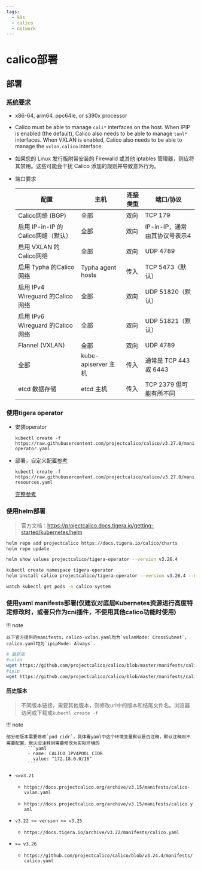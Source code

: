```yaml
---
tags:
  - k8s
  - calico
  - network
---
```

# calico部署

## 部署

### [系统要求](https://docs.tigera.io/calico/latest/getting-started/kubernetes/requirements)

- x86-64, arm64, ppc64le, or s390x processor

- Calico must be able to manage `cali*` interfaces on the host. When IPIP is enabled (the default), Calico also needs to be able to manage `tunl*` interfaces. When VXLAN is enabled, Calico also needs to be able to manage the `vxlan.calico` interface.

- 如果您的 Linux 发行版附带安装的 Firewalld 或其他 iptables 管理器，则应将其禁用。这些可能会干扰 Calico 添加的规则并导致意外行为。

- 端口要求

  | 配置                           | 主机                   | 连接类型             | 端口/协议               |
  |------------------------------|----------------------|------------------|---------------------|
  | Calico网络 (BGP)	              | 全部	                  | 双向               | TCP 179             |
  | 启用 IP-in-IP 的Calico网络（默认）    | 全部                   | 双向               | 	IP-in-IP，通常由其协议号表示4 |
  | 启用 VXLAN 的Calico网络           | 全部                   | 双向               | UDP 4789            |
  | 启用 Typha 的Calico网络           | Typha agent hosts    | 传入               | TCP 5473（默认）        |
  | 启用 IPv4 Wireguard 的Calico网络  | 	全部	| 双向| 	UDP 51820（默认）      |
  | 启用 IPv6 Wireguard 的Calico网络	 | 全部	| 双向	| UDP 51821（默认）       |
  | Flannel (VXLAN)	             | 全部	                  | 双向	              | UDP 4789            |
  | 全部	                          | kube-apiserver 主机    | 	传入	             | 通常是 TCP 443 或 6443  |
  | etcd 数据存储	                   | etcd 主机	             | 传入	              | TCP 2379 但可能有所不同    |


### 使用tigera operator

- 安装operator
    ```shell
    kubectl create -f https://raw.githubusercontent.com/projectcalico/calico/v3.27.0/manifests/tigera-operator.yaml
    ```

- 部署，自定义配置[参考](https://docs.tigera.io/calico/latest/getting-started/kubernetes/self-managed-onprem/config-options)
    ```shell
    kubectl create -f https://raw.githubusercontent.com/projectcalico/calico/v3.27.0/manifests/custom-resources.yaml
    ```

  [完整参考](https://docs.tigera.io/calico/latest/reference/installation/api)

### 使用helm部署

> 官方文档：https://projectcalico.docs.tigera.io/getting-started/kubernetes/helm

```bash
helm repo add projectcalico https://docs.tigera.io/calico/charts
helm repo update

helm show values projectcalico/tigera-operator --version v3.26.4

kubectl create namespace tigera-operator
helm install calico projectcalico/tigera-operator --version v3.26.4 --namespace tigera-operator

watch kubectl get pods -n calico-system
```

### 使用yaml manifests部署(仅建议对底层Kubernetes资源进行高度特定修改时，或者只作为cni插件，不使用其他calico功能时使用)

!!! note 

    以下官方提供的manifests，calico-vxlan.yaml均为`vxlanMode: CrossSubnet`，calico.yaml均为`ipipMode: Always`.

```bash
# 最新版
#vxlan
wget https://github.com/projectcalico/calico/blob/master/manifests/calico-vxlan.yaml
#ipip
wget https://github.com/projectcalico/calico/blob/master/manifests/calico.yaml
```

#### 历史版本

> 不同版本链接，需要其他版本，则修改url中的版本和结尾文件名。浏览器访问或下载或`kubectl create -f`

!!! note

    部分老版本需要修改`pod cidr`，具体看yaml中这个环境变量默认是否注释，默认注释则不需要配置，默认没注释则需要修改为实际环境的
            ```yaml
            - name: CALICO_IPV4POOL_CIDR
              value: "172.18.0.0/16"
            ```

- `<=v3.21`

     - `https://docs.projectcalico.org/archive/v3.15/manifests/calico-vxlan.yaml`
  
     - `https://docs.projectcalico.org/archive/v3.15/manifests/calico.yaml`

- `v3.22 <= version <= v3.25`

     - `https://docs.tigera.io/archive/v3.22/manifests/calico.yaml`

- `>= v3.26`

     - `https://github.com/projectcalico/calico/blob/v3.24.4/manifests/calico.yaml`

